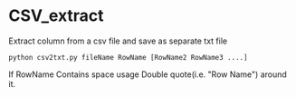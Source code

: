 # CSV_extract
Extract column from a csv file and save as separate txt file 

```
python csv2txt.py fileName RowName [RowName2 RowName3 ....]

```

If RowName Contains space usage Double quote(i.e. "Row Name") around it.
